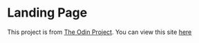 # Landing Page

This project is from [The Odin Project](https://www.theodinproject.com/lessons/foundations-landing-page).
You can view this site [here](https://landing-page.cadegore.com)
